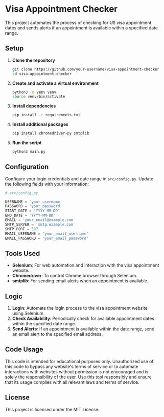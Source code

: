 # Visa Appointment Checker

This project automates the process of checking for US visa appointment dates and sends alerts if an appointment is available within a specified date range.

## Setup

1. **Clone the repository**

   ```bash
   git clone https://github.com/your-username/visa-appointment-checker.git
   cd visa-appointment-checker
   ```

2. **Create and activate a virtual environment**

   ```bash
   python3 -m venv venv
   source venv/bin/activate
   ```

3. **Install dependencies**

   ```bash
   pip install -r requirements.txt
   ```

4. **Install additional packages**

   ```bash
   pip install chromedriver-py smtplib
   ```

5. **Run the script**
   ```bash
   python3 main.py
   ```

## Configuration

Configure your login credentials and date range in `src/config.py`. Update the following fields with your information:

```python
# src/config.py

USERNAME = 'your_username'
PASSWORD = 'your_password'
START_DATE = 'YYYY-MM-DD'
END_DATE = 'YYYY-MM-DD'
EMAIL = 'your_email@example.com'
SMTP_SERVER = 'smtp.example.com'
SMTP_PORT = 587
EMAIL_USERNAME = 'your_email_username'
EMAIL_PASSWORD = 'your_email_password'
```

## Tools Used

-  **Selenium**: For web automation and interaction with the visa appointment website.
-  **Chromedriver**: To control Chrome browser through Selenium.
-  **smtplib**: For sending email alerts when an appointment is available.

## Logic

1. **Login**: Automate the login process to the visa appointment website using Selenium.
2. **Check Availability**: Periodically check for available appointment dates within the specified date range.
3. **Send Alerts**: If an appointment is available within the date range, send an email alert to the specified email address.

## Code Usage

This code is intended for educational purposes only. Unauthorized use of this code to bypass any website's terms of service or to automate interactions with websites without permission is not encouraged and is solely the responsibility of the user. Use this tool responsibly and ensure that its usage complies with all relevant laws and terms of service.

## License

This project is licensed under the MIT License.
